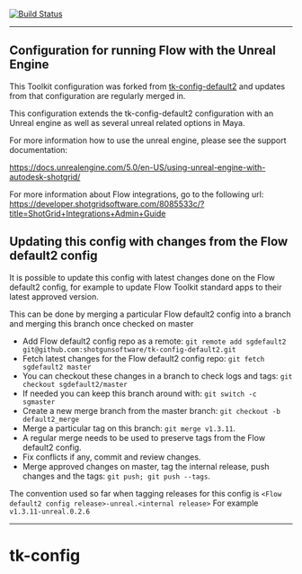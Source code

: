[![Build Status](https://dev.azure.com/shotgun-ecosystem/Toolkit/_apis/build/status/Configs/tk-config-default2?branchName=master)](https://dev.azure.com/shotgun-ecosystem/Toolkit/_build/latest?definitionId=49&branchName=master)

-------------------------------------------------------------------------
Configuration for running Flow with the Unreal Engine
-------------------------------------------------------------------------

This Toolkit configuration was forked from [tk-config-default2](https://github.com/shotgunsoftware/tk-config-default2) and updates
from that configuration are regularly merged in.

This configuration extends the tk-config-default2 configuration with an 
Unreal engine as well as several unreal related options in Maya.

For more information how to use the unreal engine, please see the support
documentation:

https://docs.unrealengine.com/5.0/en-US/using-unreal-engine-with-autodesk-shotgrid/

For more information about Flow integrations, go to the following url:
https://developer.shotgridsoftware.com/8085533c/?title=ShotGrid+Integrations+Admin+Guide


## Updating this config with changes from the Flow default2 config

It is possible to update this config with latest changes done on the Flow default2 config, for example
to update Flow Toolkit standard apps to their latest approved version.

This can be done by merging a particular Flow default2 config into a branch and merging this branch once checked on master

* Add Flow default2 config repo as a remote:  `git remote add sgdefault2 git@github.com:shotgunsoftware/tk-config-default2.git`
* Fetch latest changes for the Flow default2 config repo:  `git fetch sgdefault2 master`
* You can checkout these changes in a branch to check logs and tags:  `git checkout sgdefault2/master`
* If needed you can keep this branch around with: `git switch -c sgmaster`
* Create a new merge branch from the master branch: `git checkout -b default2_merge`
* Merge a particular tag on this branch: `git merge v1.3.11`.
* A regular merge needs to be used to preserve tags from the Flow default2 config.
* Fix conflicts if any, commit and review changes.
* Merge approved changes on master, tag the internal release, push changes and the tags: `git push; git push --tags`.

The convention used so far when tagging releases for this config is `<Flow default2 config release>-unreal.<internal release>` 
For example `v1.3.11-unreal.0.2.6`

-------------------------------------------------------------------------
# tk-config
